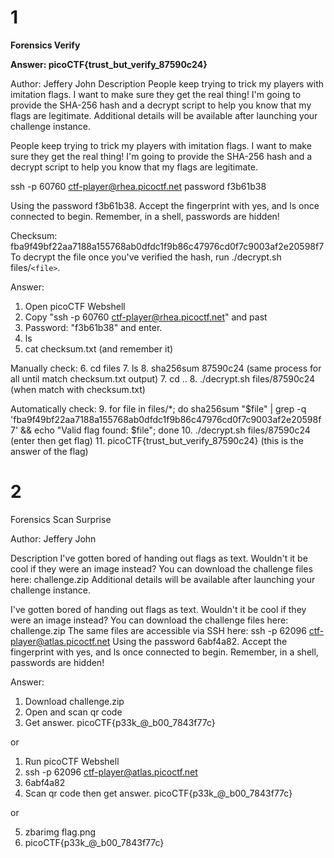 # 1

**Forensics
Verify**

**Answer: picoCTF{trust_but_verify_87590c24}**

Author: Jeffery John
Description
People keep trying to trick my players with imitation flags. I want to make sure they get the real thing! I'm going to provide the SHA-256 hash and a decrypt script to help you know that my flags are legitimate.
Additional details will be available after launching your challenge instance.

People keep trying to trick my players with imitation flags. I want to make sure they get the real thing! I'm going to provide the SHA-256 hash and a decrypt script to help you know that my flags are legitimate.

ssh -p 60760 ctf-player@rhea.picoctf.net
password f3b61b38

Using the password f3b61b38. Accept the fingerprint with yes, and ls once connected to begin. Remember, in a shell, passwords are hidden!

Checksum: fba9f49bf22aa7188a155768ab0dfdc1f9b86c47976cd0f7c9003af2e20598f7
To decrypt the file once you've verified the hash, run ./decrypt.sh files/`<file>`.

Answer:

1. Open picoCTF Webshell
2. Copy "ssh -p 60760 ctf-player@rhea.picoctf.net" and past
3. Password: "f3b61b38" and enter.
4. ls
5. cat checksum.txt (and remember it)

Manually check:
6. cd files
7. ls
8. sha256sum 87590c24 (same process for all until match checksum.txt output)
7. cd ..
8. ./decrypt.sh files/87590c24 (when match with checksum.txt)

Automatically check:
9. for file in files/*; do sha256sum "$file" | grep -q 'fba9f49bf22aa7188a155768ab0dfdc1f9b86c47976cd0f7c9003af2e20598f7' && echo "Valid flag found: $file"; done
10. ./decrypt.sh files/87590c24 (enter then get flag)
11. picoCTF{trust_but_verify_87590c24} (this is the answer of the flag)


# 2

Forensics
Scan Surprise

Author: Jeffery John

Description
I've gotten bored of handing out flags as text. Wouldn't it be cool if they were an image instead?
You can download the challenge files here:
challenge.zip
Additional details will be available after launching your challenge instance.

I've gotten bored of handing out flags as text. Wouldn't it be cool if they were an image instead?
You can download the challenge files here:
challenge.zip
The same files are accessible via SSH here:
ssh -p 62096 ctf-player@atlas.picoctf.net
Using the password 6abf4a82. Accept the fingerprint with yes, and ls once connected to begin. Remember, in a shell, passwords are hidden!

Answer:

1. Download challenge.zip
2. Open and scan qr code
3. Get answer. picoCTF{p33k_@_b00_7843f77c}

or

1. Run picoCTF Webshell
2. ssh -p 62096 ctf-player@atlas.picoctf.net
3. 6abf4a82
4. Scan qr code then get answer. picoCTF{p33k_@_b00_7843f77c}

or

5. zbarimg flag.png
6. picoCTF{p33k_@_b00_7843f77c}
